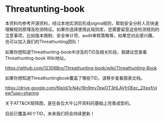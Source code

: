 # Threatunting-book

本资料均参考开源资料，经过本地实测后形成sigma规则，帮助安全分析人员快速理解规则原理及检测特征。如果你选择使用此规则库，您需要留意这些检测规则的注意事项，比如版本限制、安全审计项、audit审核策略等，如果您对此感兴趣，也可以加入我们的Threathunting团队！

如果你想知道Threathunting-book中涉及的TID及相关阶段，我建议您查看Threathunting-book Wiki地址。

<https://github.com/12306Bro/Threathunting-book/wiki/Threathunting-Book>

如果你想知道Threathuntingbook覆盖了哪些TID，请移步查看图表文档。

<https://drive.google.com/file/d/1cN4v19n9my7qwOT3HLAVfr0Eec_2Xpxf/view?usp=sharing>

关于ATT&CK矩阵图，是在各位大牛公开资料的基础上完善成型的。

目前已覆盖46个TID，未来我们将会持续更新！


